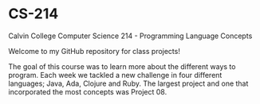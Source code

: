 # CS-214
Calvin College Computer Science 214 - Programming Language Concepts
  
  
  Welcome to my GitHub repository for class projects!
  
  The goal of this course was to learn more about the different ways to program. 
  Each week we tackled a new challenge in four different languages; Java, Ada, Clojure
  and Ruby. The largest project and one that incorporated the most concepts was Project 08. 
